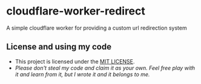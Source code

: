 # cloudflare-worker-redirect
A simple cloudflare worker for providing a custom url redirection system


## License and using my code
- This project is licensed under the [MIT LICENSE](LICENSE).
- *Please don't steal my code and claim it as your own. Feel free play with it and learn from it, but I wrote it and it belongs to me.*
